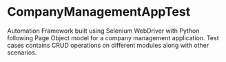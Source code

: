 # CompanyManagementAppTest

Automation Framework built using Selenium WebDriver with Python following Page Object model for a company management application. Test cases contains CRUD operations on different modules along with other scenarios.
